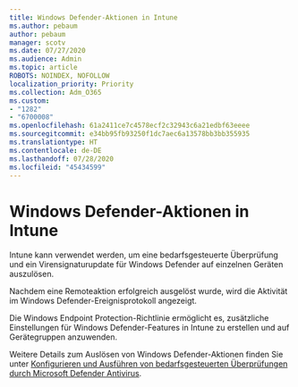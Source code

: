 ```yaml
---
title: Windows Defender-Aktionen in Intune
ms.author: pebaum
author: pebaum
manager: scotv
ms.date: 07/27/2020
ms.audience: Admin
ms.topic: article
ROBOTS: NOINDEX, NOFOLLOW
localization_priority: Priority
ms.collection: Adm_O365
ms.custom:
- "1282"
- "6700008"
ms.openlocfilehash: 61a2411ce7c4578ecf2c32943c6a21edbf63eeee
ms.sourcegitcommit: e34bb95fb93250f1dc7aec6a13578bb3bb355935
ms.translationtype: HT
ms.contentlocale: de-DE
ms.lasthandoff: 07/28/2020
ms.locfileid: "45434599"
---
```

# <a name="windows-defender-actions-in-intune"></a>Windows Defender-Aktionen in Intune

Intune kann verwendet werden, um eine bedarfsgesteuerte Überprüfung und ein Virensignaturupdate für Windows Defender auf einzelnen Geräten auszulösen.

Nachdem eine Remoteaktion erfolgreich ausgelöst wurde, wird die Aktivität im Windows Defender-Ereignisprotokoll angezeigt.

Die Windows Endpoint Protection-Richtlinie ermöglicht es, zusätzliche Einstellungen für Windows Defender-Features in Intune zu erstellen und auf Gerätegruppen anzuwenden.

Weitere Details zum Auslösen von Windows Defender-Aktionen finden Sie unter [Konfigurieren und Ausführen von bedarfsgesteuerten Überprüfungen durch Microsoft Defender Antivirus](https://docs.microsoft.com/windows/security/threat-protection/windows-defender-antivirus/run-scan-windows-defender-antivirus).